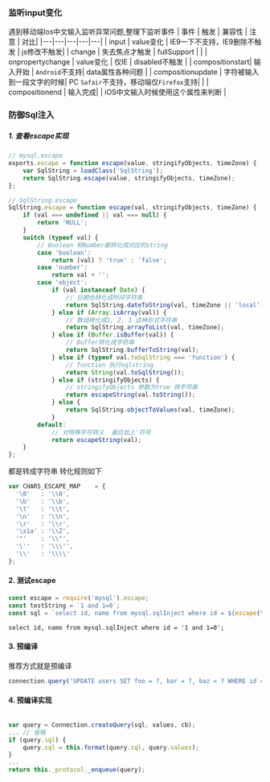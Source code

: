 ### 监听input变化
遇到移动端Ios中文输入监听异常问题,整理下监听事件
| 事件  |  触发 | 兼容性 |  注意 | 对比|
|---|---|---|---|---|
|  input |  value变化 | IE9一下不支持，IE9删除不触发 | js修改不触发|
|  change |  失去焦点才触发   | fullSupport |  |
|  onpropertychange |  value变化   | 仅IE | disabled不触发 |
| compositionstart| 输入开始 | `Android`不支持| data属性各种问题 |
| compositionupdate | 字符被输入到一段文字的时候| PC `Safair`不支持，移动端仅`Firefox`支持| |
| compositionend | 输入完成|  | iOS中文输入时候使用这个属性来判断 |

### 防御Sql注入
##### 1. 查看escape实现
``` javascript
// mysql.escape
exports.escape = function escape(value, stringifyObjects, timeZone) {
    var SqlString = loadClass('SqlString');
    return SqlString.escape(value, stringifyObjects, timeZone);
};
```
```javascript
// SqlString.escape
SqlString.escape = function escape(val, stringifyObjects, timeZone) {
    if (val === undefined || val === null) {
        return 'NULL';
    }
    switch (typeof val) {
        // Boolean 和Number都转化成对应的string
        case 'boolean':
            return (val) ? 'true' : 'false';
        case 'number':
            return val + '';
        case 'object':
            if (val instanceof Date) {
                // 日期也转化成时间字符串
                return SqlString.dateToString(val, timeZone || 'local');
            } else if (Array.isArray(val)) {
                // 数组转化成1, 2, 3 这种形式字符串
                return SqlString.arrayToList(val, timeZone);
            } else if (Buffer.isBuffer(val)) {
                // Buffer转化成字符串
                return SqlString.bufferToString(val);
            } else if (typeof val.toSqlString === 'function') {
                // function 执行sqlstring
                return String(val.toSqlString());
            } else if (stringifyObjects) {
                // stringifyObjects 参数为true 转字符串
                return escapeString(val.toString());
            } else {
                return SqlString.objectToValues(val, timeZone);
            }
        default:
            // 对特殊字符转义  最后加上'符号
            return escapeString(val);
    }
};
```
都是转成字符串 转化规则如下
```javascript
var CHARS_ESCAPE_MAP    = {
  '\0'   : '\\0',
  '\b'   : '\\b',
  '\t'   : '\\t',
  '\n'   : '\\n',
  '\r'   : '\\r',
  '\x1a' : '\\Z',
  '"'    : '\\"',
  '\''   : '\\\'',
  '\\'   : '\\\\'
};
```
#### 2. 测试escape
```javascript
const escape = require('mysql').escape;
const testString = `1 and 1=0`;
const sql = `select id, name from mysql.sqlInject where id = ${escape(testString)};`;
```
`select id, name from mysql.sqlInject where id = '1 and 1=0';`
#### 3. 预编译
推荐方式就是预编译
```javascript
connection.query('UPDATE users SET foo = ?, bar = ?, baz = ? WHERE id = ?', ['a', 'b', 'c', userId],
```
#### 4. 预编译实现
```javascript

```
```javascript
var query = Connection.createQuery(sql, values, cb);
... // 省略
if (query.sql) {
    query.sql = this.format(query.sql, query.values);
}
...
return this._protocol._enqueue(query);
```
